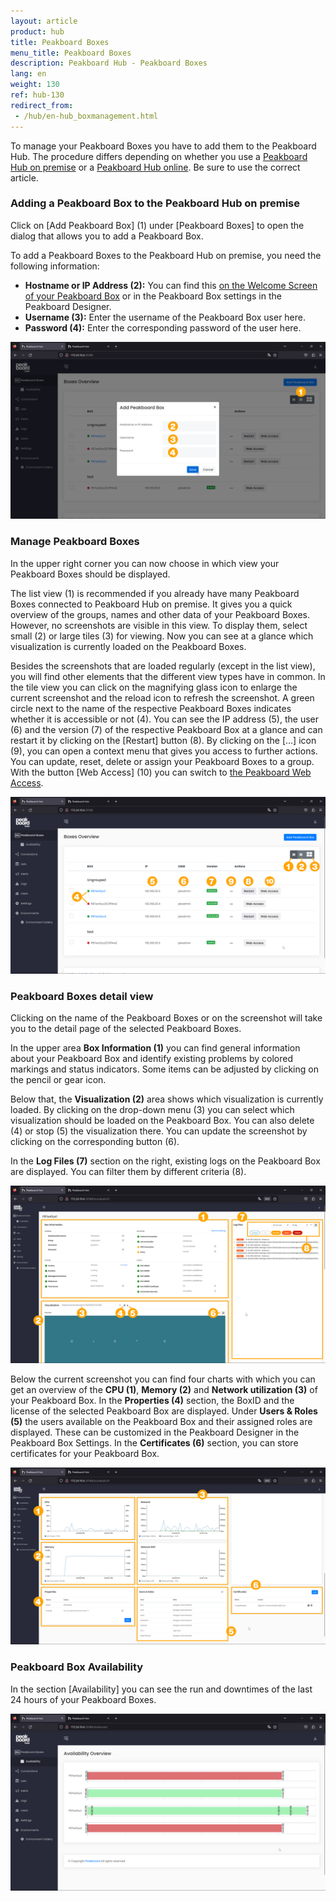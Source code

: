 ```yaml
---
layout: article
product: hub
title: Peakboard Boxes
menu_title: Peakboard Boxes
description: Peakboard Hub - Peakboard Boxes 
lang: en
weight: 130
ref: hub-130
redirect_from:
 - /hub/en-hub_boxmanagement.html
---
```


To manage your Peakboard Boxes you have to add them to the Peakboard Hub.
The procedure differs depending on whether you use a [Peakboard Hub on premise](/hub/Peakboard_Hub_on_premise/en-hub_boxmanagement.html) or a [Peakboard Hub online](/hub/Peakboard_Hub_online/en-hub-online_boxmanagement.html).
Be sure to use the correct article.

### Adding a Peakboard Box to the Peakboard Hub on premise

Click on [Add Peakboard Box] (1) under [Peakboard Boxes] to open the dialog that allows you to add a Peakboard Box.

To add a Peakboard Boxes to the Peakboard Hub on premise, you need the following information:

* **Hostname or IP Address (2):** You can find this [on the Welcome Screen of your Peakboard Box](/get_started/en-peakboard-box.html) or in the Peakboard Box settings in the Peakboard Designer.
* **Username (3):** Enter the username of the Peakboard Box user here.
* **Password (4):** Enter the corresponding password of the user here.

![Add Peakboard Box](/assets/images/hub/en_hub_boxes-01.png)

### Manage Peakboard Boxes

In the upper right corner you can now choose in which view your Peakboard Boxes should be displayed.

The list view (1) is recommended if you already have many Peakboard Boxes connected to Peakboard Hub on premise.
It gives you a quick overview of the groups, names and other data of your Peakboard Boxes. However, no screenshots are visible in this view.
To display them, select small (2) or large tiles (3) for viewing. Now you can see at a glance which visualization is currently loaded on the Peakboard Boxes.

Besides the screenshots that are loaded regularly (except in the list view), you will find other elements that the different view types have in common. In the tile view you can click on the magnifying glass icon to enlarge the current screenshot and the reload icon to refresh the screenshot.
A green circle next to the name of the respective Peakboard Boxes indicates whether it is accessible or not (4). You can see the IP address (5), the user (6) and the version (7) of the respective Peakboard Box at a glance and can restart it by clicking on the [Restart] button (8). By clicking on the [...] icon (9), you can open a context menu that gives you access to further actions. You can update, reset, delete or assign your Peakboard Boxes to a group. With the button [Web Access] (10) you can switch to [the Peakboard Web Access](/administration/en-web-access.html).

![Manage Peakboard Boxes](/assets/images/hub/en_hub_boxes-02.png)

### Peakboard Boxes detail view

Clicking on the name of the Peakboard Boxes or on the screenshot will take you to the detail page of the selected Peakboard Boxes.

In the upper area **Box Information (1)** you can find general information about your Peakboard Box and identify existing problems by colored markings and status indicators. Some items can be adjusted by clicking on the pencil or gear icon.

Below that, the **Visualization (2)** area shows which visualization is currently loaded.
By clicking on the drop-down menu (3) you can select which visualization should be loaded on the Peakboard Box. You can also delete (4) or stop (5) the visualization there. You can update the screenshot by clicking on the corresponding button (6).

In the **Log Files (7)** section on the right, existing logs on the Peakboard Box are displayed. You can filter them by different criteria (8).

![Detail view 01](/assets/images/hub/en_hub_boxes-03.png)

Below the current screenshot you can find four charts with which you can get an overview of the **CPU (1)**, **Memory (2)** and **Network utilization (3)** of your Peakboard Box.
In the **Properties (4)** section, the BoxID and the license of the selected Peakboard Box are displayed. Under **Users & Roles (5)** the users available on the Peakboard Box and their assigned roles are displayed. These can be customized in the Peakboard Designer in the Peakboard Box Settings. In the **Certificates (6)** section, you can store certificates for your Peakboard Box.

![Detail view 02](/assets/images/hub/en_hub_boxes-04.png)

### Peakboard Box Availability

In the section [Availability] you can see the run and downtimes of the last 24 hours of your Peakboard Boxes.

![Availability](/assets/images/hub/en_hub_boxes-05.png)
